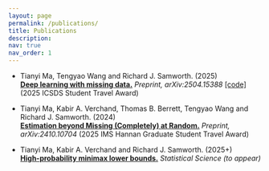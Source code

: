 ```yaml
---
layout: page
permalink: /publications/
title: Publications
description: 
nav: true
nav_order: 1
---
```


* Tianyi Ma, Tengyao Wang and Richard J. Samworth. (2025) <br>
  **[Deep learning with missing data.](https://arxiv.org/abs/2504.15388)** *Preprint, arXiv:2504.15388* [[code]](https://github.com/tianyima2000/DNN_missing_data)
  (2025 ICSDS Student Travel Award)

* Tianyi Ma, Kabir A. Verchand, Thomas B. Berrett, Tengyao Wang and Richard J. Samworth. (2024) <br>
  **[Estimation beyond Missing (Completely) at Random.](https://arxiv.org/abs/2410.10704)** *Preprint, arXiv:2410.10704*
  (2025 IMS Hannan Graduate Student Travel Award)

* Tianyi Ma, Kabir A. Verchand and Richard J. Samworth. (2025+) <br>
  **[High-probability minimax lower bounds.](https://arxiv.org/abs/2406.13447)** *Statistical Science (to appear)*
  







